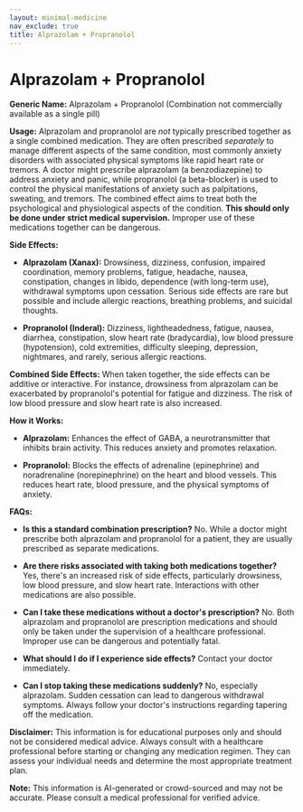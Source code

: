 ```yaml
---
layout: minimal-medicine
nav_exclude: true
title: Alprazolam + Propranolol
---
```


# Alprazolam + Propranolol

**Generic Name:** Alprazolam + Propranolol (Combination not commercially available as a single pill)

**Usage:**  Alprazolam and propranolol are *not* typically prescribed together as a single combined medication.  They are often prescribed *separately* to manage different aspects of the same condition, most commonly anxiety disorders with associated physical symptoms like rapid heart rate or tremors.  A doctor might prescribe alprazolam (a benzodiazepine) to address anxiety and panic, while propranolol (a beta-blocker) is used to control the physical manifestations of anxiety such as palpitations, sweating, and tremors.  The combined effect aims to treat both the psychological and physiological aspects of the condition.  **This should only be done under strict medical supervision.**  Improper use of these medications together can be dangerous.

**Side Effects:**

* **Alprazolam (Xanax):**  Drowsiness, dizziness, confusion, impaired coordination, memory problems, fatigue, headache, nausea, constipation, changes in libido, dependence (with long-term use), withdrawal symptoms upon cessation.  Serious side effects are rare but possible and include allergic reactions, breathing problems, and suicidal thoughts.

* **Propranolol (Inderal):**  Dizziness, lightheadedness, fatigue, nausea, diarrhea, constipation, slow heart rate (bradycardia), low blood pressure (hypotension), cold extremities, difficulty sleeping, depression, nightmares, and rarely, serious allergic reactions.

**Combined Side Effects:** When taken together, the side effects can be additive or interactive. For instance, drowsiness from alprazolam can be exacerbated by propranolol's potential for fatigue and dizziness.  The risk of low blood pressure and slow heart rate is also increased.

**How it Works:**

* **Alprazolam:** Enhances the effect of GABA, a neurotransmitter that inhibits brain activity. This reduces anxiety and promotes relaxation.

* **Propranolol:** Blocks the effects of adrenaline (epinephrine) and noradrenaline (norepinephrine) on the heart and blood vessels. This reduces heart rate, blood pressure, and the physical symptoms of anxiety.

**FAQs:**

* **Is this a standard combination prescription?** No.  While a doctor might prescribe both alprazolam and propranolol for a patient, they are usually prescribed as separate medications.

* **Are there risks associated with taking both medications together?** Yes, there's an increased risk of side effects, particularly drowsiness, low blood pressure, and slow heart rate.  Interactions with other medications are also possible.

* **Can I take these medications without a doctor's prescription?** No.  Both alprazolam and propranolol are prescription medications and should only be taken under the supervision of a healthcare professional.  Improper use can be dangerous and potentially fatal.

* **What should I do if I experience side effects?** Contact your doctor immediately.

* **Can I stop taking these medications suddenly?** No, especially alprazolam.  Sudden cessation can lead to dangerous withdrawal symptoms.  Always follow your doctor's instructions regarding tapering off the medication.

**Disclaimer:** This information is for educational purposes only and should not be considered medical advice.  Always consult with a healthcare professional before starting or changing any medication regimen.  They can assess your individual needs and determine the most appropriate treatment plan.


**Note:** This information is AI-generated or crowd-sourced and may not be accurate. Please consult a medical professional for verified advice.